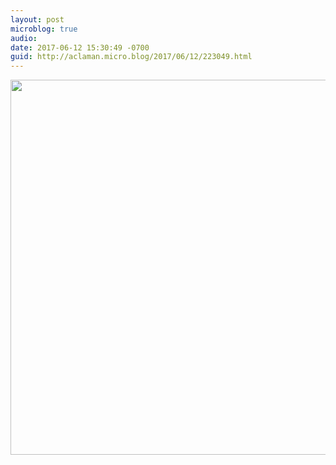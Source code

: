 ```yaml
---
layout: post
microblog: true
audio: 
date: 2017-06-12 15:30:49 -0700
guid: http://aclaman.micro.blog/2017/06/12/223049.html
---
```



<img src="http://micro.alexclaman.com/uploads/2018/c9dbb6b93a.jpg" width="600" height="600" />
